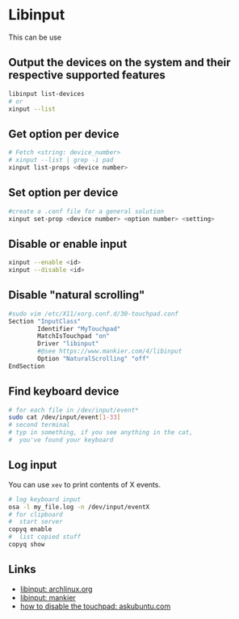 # Libinput

This can be use

## Output the devices on the system and their respective supported features

```bash
libinput list-devices
# or
xinput --list
```

## Get option per device

```bash
# Fetch <string: device_number>
# xinput --list | grep -i pad
xinput list-props <device number>
```

## Set option per device

```bash
#create a .conf file for a general solution
xinput set-prop <device number> <option number> <setting>
```

## Disable or enable input

```bash
xinput --enable <id>
xinput --disable <id>
```

## Disable "natural scrolling"

```bash
#sudo vim /etc/X11/xorg.conf.d/30-touchpad.conf
Section "InputClass"
        Identifier "MyTouchpad"
        MatchIsTouchpad "on"
        Driver "libinput"
        #@see https://www.mankier.com/4/libinput
        Option "NaturalScrolling" "off"
EndSection
```

## Find keyboard device

```bash
# for each file in /dev/input/event*
sudo cat /dev/input/event[1-33]
# second terminal
# typ in something, if you see anything in the cat,
#  you've found your keyboard
```

## Log input

You can use `xev` to print contents of X events.

```bash
# log keyboard input
osa -l my_file.log -n /dev/input/eventX
# for clipboard
#  start server
copyq enable
#  list copied stuff
copyq show
```

## Links

* [libinput: archlinux.org](https://wiki.archlinux.org/index.php/Libinput)
* [libinput: mankier](https://www.mankier.com/4/libinput)
* [how to disable the touchpad: askubuntu.com](https://askubuntu.com/questions/65951/how-to-disable-the-touchpad)

